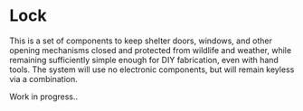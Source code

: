 # Lock

This is a set of components to keep shelter doors, windows, and other opening mechanisms closed and protected from wildlife and weather, while remaining sufficiently simple enough for DIY fabrication, even with hand tools. The system will use no electronic components, but will remain keyless via a combination.

Work in progress..
